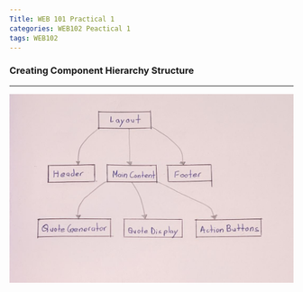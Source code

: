 ```yaml
---
Title: WEB 101 Practical 1
categories: WEB102 Peactical 1
tags: WEB102
---
```


### Creating Component Hierarchy Structure
---- 

![Page1](../Component%20Hierarchy%20Sketch,/Hierarcht%20sketch.jpeg)


